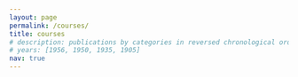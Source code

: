```yaml
---
layout: page
permalink: /courses/
title: courses
# description: publications by categories in reversed chronological order. generated by jekyll-scholar.
# years: [1956, 1950, 1935, 1905]
nav: true
---
```

<!-- _pages/publications.md -->


<!-- <div class="publications">

{%- for y in page.years %}
  <h2 class="year">{{y}}</h2>
  {% bibliography -f papers -q @*[year={{y}}]* %}
{% endfor %}

</div> -->
